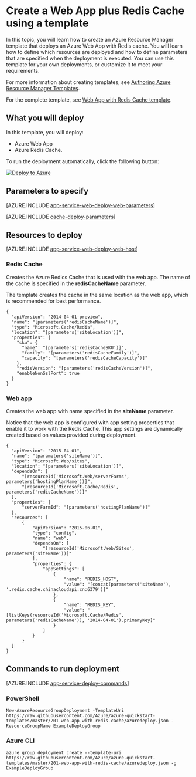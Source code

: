 <properties 
	pageTitle="Provision Web App with Redis Cache" 
	description="Use Azure Resource Manager template to deploy web app with Redis Cache." 
	services="app-service" 
	documentationCenter="" 
	authors="tfitzmac" 
	manager="wpickett" 
	editor=""/>

<tags 
	ms.service="app-service" 
	ms.workload="web" 
	ms.tgt_pltfrm="na" 
	ms.devlang="na" 
	ms.topic="article" 
	ms.date="07/08/2015" 
	ms.author="tomfitz"/>

# Create a Web App plus Redis Cache using a template

In this topic, you will learn how to create an Azure Resource Manager template that deploys an Azure Web App with Redis cache. You will learn how to define which resources are deployed and 
how to define parameters that are specified when the deployment is executed. You can use this template for your own deployments, or customize it to meet your requirements.

For more information about creating templates, see [Authoring Azure Resource Manager Templates](resource-group-authoring-templates).

For the complete template, see [Web App with Redis Cache template](https://github.com/Azure/azure-quickstart-templates/blob/master/201-web-app-with-redis-cache/azuredeploy.json).

## What you will deploy

In this template, you will deploy:

- Azure Web App
- Azure Redis Cache.

To run the deployment automatically, click the following button:

[![Deploy to Azure](http://azuredeploy.net/deploybutton.png)](https://manage.windowsazure.cn/#create/Microsoft.Template/uri/https%3A%2F%2Fraw.githubusercontent.com%2FAzure%2Fazure-quickstart-templates%2Fmaster%2F201-web-app-with-redis-cache%2Fazuredeploy.json)

## Parameters to specify

[AZURE.INCLUDE [app-service-web-deploy-web-parameters](../includes/app-service-web-deploy-web-parameters.md)]

[AZURE.INCLUDE [cache-deploy-parameters](../includes/cache-deploy-parameters.md)]



## Resources to deploy

[AZURE.INCLUDE [app-service-web-deploy-web-host](../includes/app-service-web-deploy-web-host.md)]

### Redis Cache

Creates the Azure Redics Cache that is used with the web app. The name of the cache is specified in the **redisCacheName** parameter.

The template creates the cache in the same location as the web app, which is recommended for best performance. 

    {
      "apiVersion": "2014-04-01-preview",
      "name": "[parameters('redisCacheName')]",
      "type": "Microsoft.Cache/Redis",
      "location": "[parameters('siteLocation')]",
      "properties": {
        "sku": {
          "name": "[parameters('redisCacheSKU')]",
          "family": "[parameters('redisCacheFamily')]",
          "capacity": "[parameters('redisCacheCapacity')]"
        },
        "redisVersion": "[parameters('redisCacheVersion')]",
        "enableNonSslPort": true
      }
    }

### Web app

Creates the web app with name specified in the **siteName** parameter.

Notice that the web app is configured with app setting properties that enable it to work with the Redis Cache. This app settings are dynamically created based on values provided during deployment.
        
    {
      "apiVersion": "2015-04-01",
      "name": "[parameters('siteName')]",
      "type": "Microsoft.Web/sites",
      "location": "[parameters('siteLocation')]",
      "dependsOn": [
          "[resourceId('Microsoft.Web/serverFarms', parameters('hostingPlanName'))]",
          "[resourceId('Microsoft.Cache/Redis', parameters('redisCacheName'))]"
      ],
      "properties": {
          "serverFarmId": "[parameters('hostingPlanName')]"
      },
      "resources": [
          {
              "apiVersion": "2015-06-01",
              "type": "config",
              "name": "web",
              "dependsOn": [
                  "[resourceId('Microsoft.Web/Sites', parameters('siteName'))]"
              ],
              "properties": {
                  "appSettings": [
                      {
                          "name": "REDIS_HOST",
                          "value": "[concat(parameters('siteName'), '.redis.cache.chinacloudapi.cn:6379')]"
                      },
                      {
                          "name": "REDIS_KEY",
                          "value": "[listKeys(resourceId('Microsoft.Cache/Redis', parameters('redisCacheName')), '2014-04-01').primaryKey]"
                      }
                  ]
              }
          }
      ]
    }



## Commands to run deployment

[AZURE.INCLUDE [app-service-deploy-commands](../includes/app-service-deploy-commands.md)]

### PowerShell

    New-AzureResourceGroupDeployment -TemplateUri https://raw.githubusercontent.com/Azure/azure-quickstart-templates/master/201-web-app-with-redis-cache/azuredeploy.json -ResourceGroupName ExampleDeployGroup

### Azure CLI

    azure group deployment create --template-uri https://raw.githubusercontent.com/Azure/azure-quickstart-templates/master/201-web-app-with-redis-cache/azuredeploy.json -g ExampleDeployGroup


